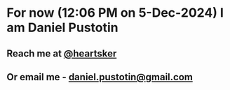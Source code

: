 # For now (12:06 PM on  5-Dec-2024) I am Daniel Pustotin
## Reach me at [@heartsker](https://t.me/heartsker)
## Or email me - daniel.pustotin@gmail.com
